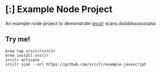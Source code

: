 # [:] Example Node Project

An example node project to demonstrate [srcclr](https://www.srcclr.com) scans.dsdddsssssssdss

## Try me!

```
brew tap srcclr/srcclr
brew install srcclr
srcclr activate
srcclr scan --url https://github.com/srcclr/example-javascript
```
